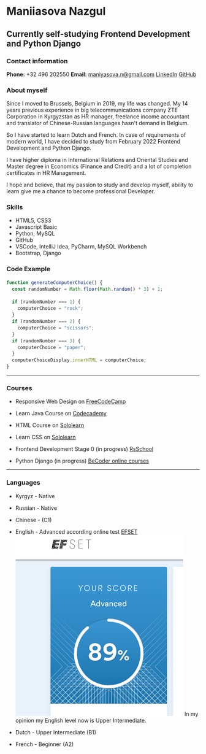 # Maniiasova Nazgul

## Currently self-studying Frontend Development and Python Django

### Contact information

**Phone:** +32 496 202550
**Email:** maniyasova.n@gmail.com
[LinkedIn](https://www.linkedin.com/in/nazgul-maniiasova/?locale=en_US)
[GitHub](https://github.com/NazgulM)

### About myself

Since I moved to Brussels, Belgium in 2019, my life was changed. My 14 years previous experience in big telecommunications company ZTE Corporation in Kyrgyzstan as HR manager, freelance income accountant and translator of Chinese-Russian languages hasn't demand in Belgium.

So I have started to learn Dutch and French. In case of requirements of modern world, I have decided to study from February 2022 Frontend Development and Python Django.

I have higher diploma in International Relations and Oriental Studies and Master degree in Economics (Finance and Credit) and a lot of completion certificates in HR Management.

I hope and believe, that my passion to study and develop myself, ability to learn give me a chance to become professional Developer.

### Skills

- HTML5, CSS3
- Javascript Basic
- Python, MySQL
- GitHub
- VSCode, IntelliJ Idea, PyCharm, MySQL Workbench
- Bootstrap, Django

### Code Example

```javascript
function generateComputerChoice() {
  const randomNumber = Math.floor(Math.random() * 3) + 1;

  if (randomNumber === 1) {
    computerChoice = "rock";
  }
  if (randomNumber === 2) {
    computerChoice = "scissors";
  }
  if (randomNumber === 3) {
    computerChoice = "paper";
  }
  computerChoiceDisplay.innerHTML = computerChoice;
}
```

---

### Courses

- Responsive Web Design on [FreeCodeCamp](https://www.freecodecamp.org/learn)

- Learn Java Course on [Codecademy](https://www.codecademy.com/)

- HTML Course on [Sololearn](https://www.sololearn.com/learning)

- Learn CSS on [Sololearn](https://www.sololearn.com/learning)
- Frontend Development Stage 0 (in progress) [RsSchool](https://app.rs.school/course/schedule?course=js-fe-preschool-2022q2)
- Python Django (in progress) [BeCoder online courses](https://becoder24.online/)

---

### Languages

- Kyrgyz \- Native

- Russian \- Native

- Chinese \- (C1)
- English \- Advanced according online test [EFSET](https://www.efset.org/)
  ![Efset Score](assets/score.png) 
  In my opinion my English level now is Upper Intermediate.
- Dutch - Upper Intermediate (B1)
- French - Beginner (A2)


